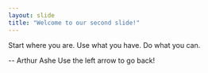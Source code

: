 ```yaml
---
layout: slide
title: "Welcome to our second slide!"
---
```

<p>Start where you are. Use what you have. Do what you can.<p>
-- Arthur Ashe
Use the left arrow to go back!